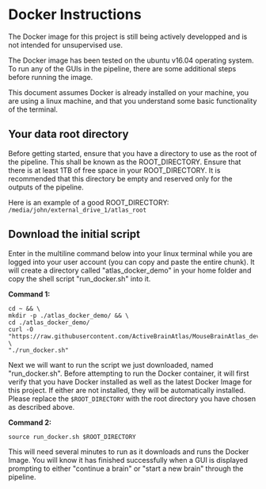 # Docker Instructions

The Docker image for this project is still being actively developped and is not intended for unsupervised use.

The Docker image has been tested on the ubuntu v16.04 operating system. To run any of the GUIs in the pipeline, there are some additional steps before running the image.

This document assumes Docker is already installed on your machine, you are using a linux machine, and that you understand some basic functionality of the terminal.

## Your data root directory

Before getting started, ensure that you have a directory to use as the root of the pipeline. This shall be known as the ROOT_DIRECTORY. Ensure that there is at least 1TB of free space in your ROOT_DIRECTORY. It is recommended that this directory be empty and reserved only for the outputs of the pipeline.

Here is an example of a good ROOT_DIRECTORY: `/media/john/external_drive_1/atlas_root`

## Download the initial script

Enter in the multiline command below into your linux terminal while you are logged into your user account (you can copy and paste the entire chunk). It will create a directory called "atlas_docker_demo" in your home folder and copy the shell script "run_docker.sh" into it.

__Command 1:__
```
cd ~ && \
mkdir -p ./atlas_docker_demo/ && \
cd ./atlas_docker_demo/
curl -O "https://raw.githubusercontent.com/ActiveBrainAtlas/MouseBrainAtlas_dev/master/doc/docker/run_docker.sh" \
"./run_docker.sh"
```

Next we will want to run the script we just downloaded, named "run_docker.sh". Before attempting to run the Docker container, it will first verify that you have Docker installed as well as the latest Docker Image for this project. If either are not installed, they will be automatically installed. Please replace the `$ROOT_DIRECTORY` with the root directory you have chosen as described above.

__Command 2:__

```source run_docker.sh $ROOT_DIRECTORY```

This will need several minutes to run as it downloads and runs the Docker Image. You will know it has finished successfully when a GUI is displayed prompting to either "continue a brain" or "start a new brain" through the pipeline.
